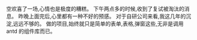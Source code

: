 空欢喜了一场,心情也是极度的糟糕。
下午两点多的时候,收到了复试被淘汰的消息。
昨晚上面完后,心里都有一种不好的预感。
对于自研公司来看,我这几年的沉淀,远远不够的。
做的项目,始终就只是简单的表单,表格,弹窗这些,无非是调用 antd 的组件库而已。
